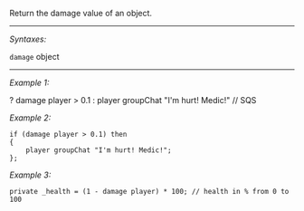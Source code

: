Return the damage value of an object.


---
*Syntaxes:*

`damage` object

---
*Example 1:*

<sqs>? damage player > 0.1 : player groupChat "I'm hurt! Medic!" // SQS</sqs>

*Example 2:*

```sqf
if (damage player > 0.1) then
{
	player groupChat "I'm hurt! Medic!";
};
```

*Example 3:*

```sqf
private _health = (1 - damage player) * 100; // health in % from 0 to 100
```